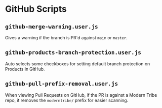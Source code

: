 # GitHub Scripts

## `github-merge-warning.user.js`

Gives a warning if the branch is PR'd against `main` or `master`.

## `github-products-branch-protection.user.js`

Auto selects some checkboxes for setting default branch protection on Products in GitHub.

## `github-pull-prefix-removal.user.js`

When viewing Pull Requests on GitHub, if the PR is against a Modern Tribe repo, it removes the `moderntribe/` prefix for easier scanning.
